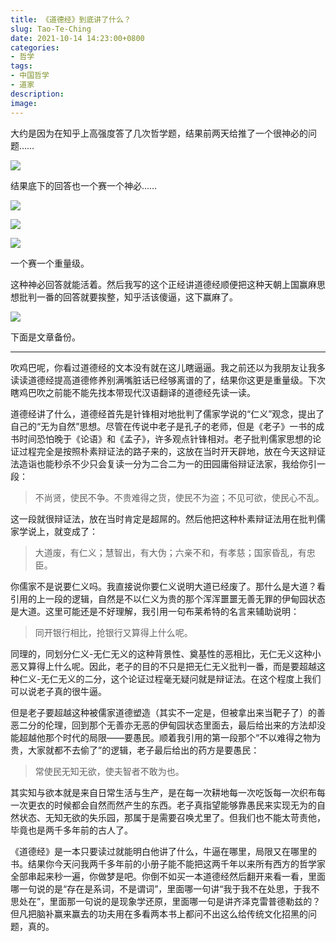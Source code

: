 ```yaml
---
title: 《道德经》到底讲了什么？
slug: Tao-Te-Ching
date: 2021-10-14 14:23:00+0800
categories:
- 哲学
tags:
- 中国哲学
- 道家
description: 
image: 
---
```


大约是因为在知乎上高强度答了几次哲学题，结果前两天给推了一个很神必的问题……

![](https://cdn.jsdelivr.net/gh/yuukoamamiya/pic/20211014143203.png)

结果底下的回答也一个赛一个神必……

![](https://cdn.jsdelivr.net/gh/yuukoamamiya/pic/20211014143332.png)

![](https://cdn.jsdelivr.net/gh/yuukoamamiya/pic/20211014143341.png)

![](https://cdn.jsdelivr.net/gh/yuukoamamiya/pic/20211014143407.png)

一个赛一个重量级。

这种神必回答就能活着。然后我写的这个正经讲道德经顺便把这种天朝上国赢麻思想批判一番的回答就要挨整，知乎活该傻逼，这下赢麻了。

![](https://cdn.jsdelivr.net/gh/yuukoamamiya/pic/20211014143940.png)

下面是文章备份。

---

吹鸡巴呢，你看过道德经的文本没有就在这儿瞎逼逼。我之前还以为我朋友让我多读读道德经提高道德修养别满嘴脏话已经够离谱的了，结果你这更是重量级。下次瞎鸡巴吹之前能不能先找本带现代汉语翻译的道德经先读一读。

道德经讲了什么，道德经首先是针锋相对地批判了儒家学说的“仁义”观念，提出了自己的“无为自然”思想。尽管在传说中老子是孔子的老师，但是《老子》一书的成书时间恐怕晚于《论语》和《孟子》，许多观点针锋相对。老子批判儒家思想的论证过程完全是按照朴素辩证法的路子来的，这放在当时开天辟地，放在今天这辩证法造诣也能秒杀不少只会复读一分为二合二为一的田园庸俗辩证法家，我给你引一段：

> 不尚贤，使民不争。不贵难得之货，使民不为盗；不见可欲，使民心不乱。
>

这一段就很辩证法，放在当时肯定是超屌的。然后他把这种朴素辩证法用在批判儒家学说上，就变成了：

> 大道废，有仁义；慧智出，有大伪；六亲不和，有孝慈；国家昏乱，有忠臣。
>

你儒家不是说要仁义吗。我直接说你要仁义说明大道已经废了。那什么是大道？看引用的上一段的逻辑，自然是不以仁义为贵的那个浑浑噩噩无善无罪的伊甸园状态是大道。这里可能还是不好理解，我引用一句布莱希特的名言来辅助说明：

> 同开银行相比，抢银行又算得上什么呢。
>

同理的，同划分仁义-无仁无义的这种背景性、奠基性的恶相比，无仁无义这种小恶又算得上什么呢。因此，老子的目的不只是把无仁无义批判一番，而是要超越这种仁义-无仁无义的二分，这个论证过程毫无疑问就是辩证法。在这个程度上我们可以说老子真的很牛逼。

但是老子要超越这种被儒家道德塑造（其实不一定是，但被拿出来当靶子了）的善恶二分的伦理，回到那个无善亦无恶的伊甸园状态里面去，最后给出来的方法却没能超越他那个时代的局限——要愚民。顺着我引用的第一段那个“不以难得之物为贵，大家就都不去偷了”的逻辑，老子最后给出的药方是要愚民：

> 常使民无知无欲，使夫智者不敢为也。
>

其实知与欲本就是来自日常生活与生产，是在每一次耕地每一次吃饭每一次织布每一次更衣的时候都会自然而然产生的东西。老子真指望能够靠愚民来实现无为的自然状态、无知无欲的失乐园，那属于是需要召唤尤里了。但我们也不能太苛责他，毕竟也是两千多年前的古人了。

《道德经》是一本只要读过就能明白他讲了什么，牛逼在哪里，局限又在哪里的书。结果你今天问我两千多年前的小册子能不能把这两千年以来所有西方的哲学家全部串起来秒一遍，你做梦是吧。你倒不如买一本道德经然后翻开来看一看，里面哪一句说的是“存在是系词，不是谓词”，里面哪一句讲“我于我不在处思，于我不思处在”，里面那一句说的是现象学还原，里面哪一句是讲齐泽克雷普德勒兹的？但凡把脑补赢来赢去的功夫用在多看两本书上都问不出这么给传统文化招黑的问题，真的。

